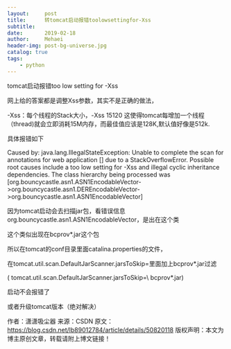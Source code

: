 ```yaml
---
layout:     post
title:      转tomcat启动报错toolowsettingfor-Xss
subtitle:   
date:       2019-02-18
author:     Mehaei
header-img: post-bg-universe.jpg
catalog: true
tags:
    - python
---
```

tomcat启动报错too low setting for -Xss

网上给的答案都是调整Xss参数，其实不是正确的做法，

-Xss：每个线程的Stack大小，-Xss 15120 这使得tomcat每增加一个线程（thread)就会立即消耗15M内存，而最佳值应该是128K,默认值好像是512k. 

具体报错如下

Caused by: java.lang.IllegalStateException: Unable to complete the scan for annotations for web application [] due to a StackOverflowError. Possible root causes include a too low setting for -Xss and illegal cyclic inheritance dependencies. The class hierarchy being processed was [org.bouncycastle.asn1.ASN1EncodableVector->org.bouncycastle.asn1.DEREncodableVector->org.bouncycastle.asn1.ASN1EncodableVector]

因为tomcat启动会去扫描jar包，看错误信息org.bouncycastle.asn1.ASN1EncodableVector，是出在这个类

这个类似出现在bcprov*.jar这个包

所以在tomcat的conf目录里面catalina.properties的文件，

在tomcat.util.scan.DefaultJarScanner.jarsToSkip=里面加上bcprov*.jar过滤

( tomcat.util.scan.DefaultJarScanner.jarsToSkip=\ bcprov*.jar)

启动不会报错了

或者升级tomcat版本（绝对解决）

作者：潇潇吸尘器 来源：CSDN 原文：https://blog.csdn.net/lb89012784/article/details/50820118 版权声明：本文为博主原创文章，转载请附上博文链接！
